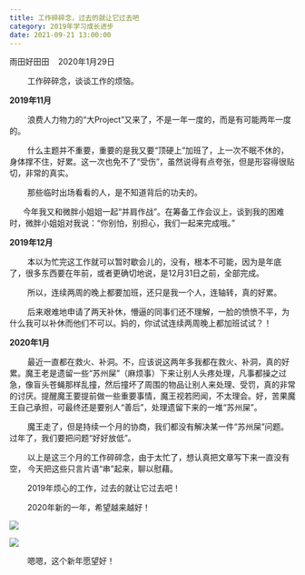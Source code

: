 ```yaml
---
title: 工作碎碎念，过去的就让它过去吧
category: 2019年学习成长进步
date: 2021-09-21 13:00:00
---
```


雨田好田田    2020年1月29日

        工作碎碎念，谈谈工作的烦恼。

**2019年11月**  

        浪费人力物力的“大Project”又来了，不是一年一度的，而是有可能两年一度的。  

        什么主题并不重要，重要的是我又要“顶硬上”加班了，上一次不眠不休的，身体撑不住，好累。这一次也免不了“受伤”，虽然说得有点夸张，但是形容得很贴切，非常的真实。  

        那些临时出场看看的人，是不知道背后的功夫的。  

      今年我又和微胖小姐姐一起“并肩作战”。在筹备工作会议上，谈到我的困难时，微胖小姐姐对我说：“你别怕，别担心，我们一起来完成哦。”  

  

**2019年12月**  

        本以为忙完这工作就可以暂时歇会儿的，没有，根本不可能，因为是年底了，很多东西要在年前，或者更确切地说，是12月31日之前，全部完成。

        所以，连续两周的晚上都要加班，还只是我一个人，连轴转，真的好累。

        后来艰难地申请了两天补休，懵逼的同事们还不理解，一脸的愤愤不平，为什么我可以补休而他们不可以。妈的，你试试连续两周晚上都加班试试？！  

  

**2020年1月**  

        最近一直都在救火、补洞。不，应该说这两年多我都在救火、补洞，真的好累。魔王老是遗留一些“苏州屎”（麻烦事）下来让别人头疼处理，凡事都操之过急，像盲头苍蝇那样乱撞，然后撞坏了周围的物品让别人来处理、受罚，真的非常的讨厌。提醒魔王要提前做一些重要事情，魔王视若罔闻，不太理会。好，苦果魔王自己承担，可最终还是要别人“善后”，处理遗留下来的一堆“苏州屎”。     

        魔王走了，但是持续一个月的协商，我们都没有解决某一件“苏州屎”问题。过年了，我们要把问题“好好放低”。  

  

        以上是这三个月的工作碎碎念，由于太忙了，想认真把文章写下来一直没有空， 今天把这些只言片语“串”起来，聊以慰藉。  

        2019年烦心的工作，过去的就让它过去吧！  

        2020年新的一年，希望越来越好！  

![](https://markdown-1301532546.cos.ap-guangzhou.myqcloud.com/peipei_blog/20210921145702.jpeg)  

![](https://markdown-1301532546.cos.ap-guangzhou.myqcloud.com/peipei_blog/20210921145705.jpeg)  

        嗯嗯，这个新年愿望好！